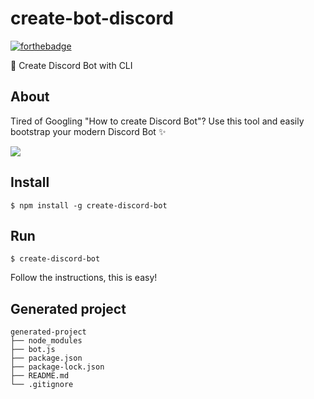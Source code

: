 # create-bot-discord
[![forthebadge](https://forthebadge.com/images/badges/made-with-javascript.svg)](https://forthebadge.com)

🚀 Create Discord Bot with CLI

## About
Tired of Googling "How to create Discord Bot"? Use this tool and easily bootstrap your modern Discord Bot ✨

![](https://s1.gifyu.com/images/KAP.gif)

## Install
`$ npm install -g create-discord-bot`

## Run
`$ create-discord-bot`

Follow the instructions, this is easy!

## Generated project
```
generated-project
├── node_modules
├── bot.js
├── package.json
├── package-lock.json
├── README.md
└── .gitignore
```
